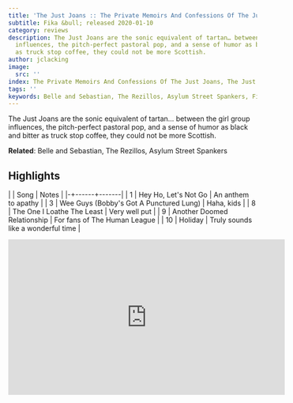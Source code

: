 ```yaml
---
title: 'The Just Joans :: The Private Memoirs And Confessions Of The Just Joans'
subtitle: Fika &bull; released 2020-01-10
category: reviews
description: The Just Joans are the sonic equivalent of tartan… between the girl group
  influences, the pitch-perfect pastoral pop, and a sense of humor as black and bitter
  as truck stop coffee, they could not be more Scottish.
author: jclacking
image:
  src: ''
index: The Private Memoirs And Confessions Of The Just Joans, The Just Joans
tags: ''
keywords: Belle and Sebastian, The Rezillos, Asylum Street Spankers, Fika
---
```

The Just Joans are the sonic equivalent of tartan… between the girl group influences, the pitch-perfect pastoral pop, and a sense of humor as black and bitter as truck stop coffee, they could not be more Scottish.<!--more-->

**Related**: Belle and Sebastian, The Rezillos, Asylum Street Spankers

## Highlights

| | Song | Notes |
|-+------+-------|
| 1 | Hey Ho, Let's Not Go | An anthem to apathy |
| 3 | Wee Guys (Bobby's Got A Punctured Lung) | Haha, kids |
| 8 | The One I Loathe The Least | Very well put |
| 9 | Another Doomed Relationship | For fans of The Human League |
| 10 | Holiday | Truly sounds like a wonderful time |

<div class="tlo-detail-video"><iframe width="560" height="315" src="https://www.youtube.com/embed/bycmE3riz6A" frameborder="0" allow="autoplay; encrypted-media" allowfullscreen></iframe></div>

